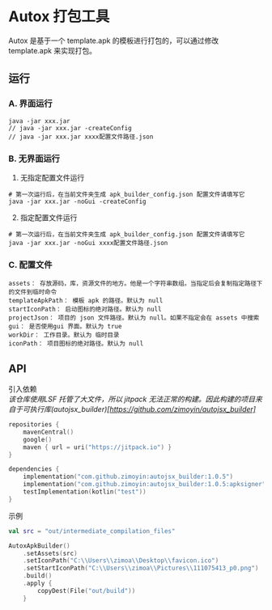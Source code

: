 # Autox 打包工具
Autox 是基于一个 template.apk 的模板进行打包的，可以通过修改 template.apk 来实现打包。

## 运行
### A. 界面运行
```shell
java -jar xxx.jar 
// java -jar xxx.jar -createConfig
// java -jar xxx.jar xxxx配置文件路径.json
```

### B. 无界面运行
1. 无指定配置文件运行
```shell
# 第一次运行后，在当前文件夹生成 apk_builder_config.json 配置文件请填写它
java -jar xxx.jar -noGui -createConfig
```
2. 指定配置文件运行
```shell
# 第一次运行后，在当前文件夹生成 apk_builder_config.json 配置文件请填写它
java -jar xxx.jar -noGui xxxx配置文件路径.json
```
### C. 配置文件
```
assets： 存放源码，库，资源文件的地方。他是一个字符串数组。当指定后会复制指定路径下的文件到临时命令
templateApkPath： 模板 apk 的路径。默认为 null
startIconPath： 启动图标的绝对路径。默认为 null
projectJson： 项目的 json 文件路径。默认为 null。如果不指定会在 assets 中搜索
gui： 是否使用gui 界面。默认为 true
workDir： 工作目录。默认为 临时目录
iconPath： 项目图标的绝对路径。默认为 null
```
## API
引入依赖  
_该仓库使用LSF 托管了大文件，所以 jitpack 无法正常的构建。因此构建的项目来自于可执行库(autojsx_builder)[https://github.com/zimoyin/autojsx_builder]_
```kotlin
repositories {
    mavenCentral()
    google()
    maven { url = uri("https://jitpack.io") }
}

dependencies {
    implementation("com.github.zimoyin:autojsx_builder:1.0.5")
    implementation("com.github.zimoyin:autojsx_builder:1.0.5:apksigner")
    testImplementation(kotlin("test"))
}

```

示例
```kotlin
val src = "out/intermediate_compilation_files"

AutoxApkBuilder()
    .setAssets(src)
    .setIconPath("C:\\Users\\zimoa\\Desktop\\favicon.ico")
    .setStartIconPath("C:\\Users\\zimoa\\Pictures\\111075413_p0.png")
    .build()
    .apply {
        copyDest(File("out/build"))
    }
```
